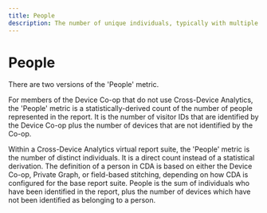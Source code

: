 ```yaml
---
title: People
description: The number of unique individuals, typically with multiple devices.
---
```


# People

There are two versions of the 'People' metric.
 
For members of the Device Co-op that do not use Cross-Device Analytics, the 'People' metric is a statistically-derived count of the number of people represented in the report. It is the number of visitor IDs that are identified by the Device Co-op plus the number of devices that are not identified by the Co-op.
 
Within a Cross-Device Analytics virtual report suite, the 'People' metric is the number of distinct individuals. It is a direct count instead of a statistical derivation. The definition of a person in CDA is based on either the Device Co-op, Private Graph, or field-based stitching, depending on how CDA is configured for the base report suite. People is the sum of individuals who have been identified in the report, plus the number of devices which have not been identified as belonging to a person.  
